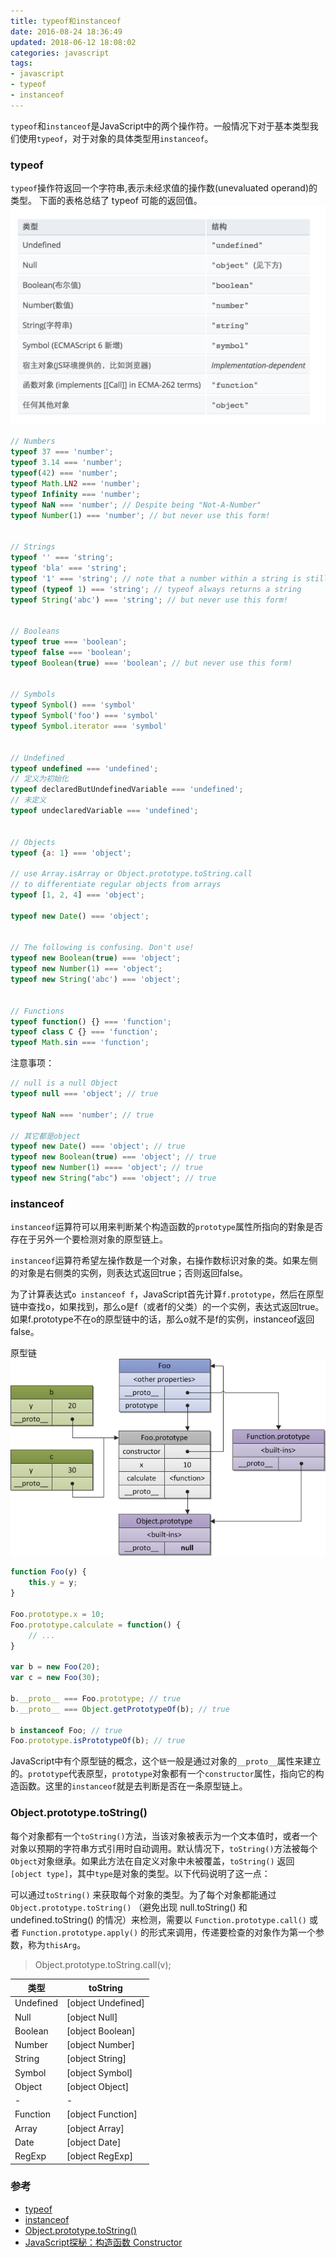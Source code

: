 ```yaml
---
title: typeof和instanceof
date: 2016-08-24 18:36:49
updated: 2018-06-12 18:08:02
categories: javascript
tags: 
- javascript
- typeof
- instanceof
---
```

`typeof`和`instanceof`是JavaScript中的两个操作符。一般情况下对于基本类型我们使用`typeof`，对于对象的具体类型用`instanceof`。

### typeof
`typeof`操作符返回一个字符串,表示未经求值的操作数(unevaluated operand)的类型。
下面的表格总结了 typeof 可能的返回值。
![](/images/QQ20160824-0@2x.jpg)
```javascript
// Numbers
typeof 37 === 'number';
typeof 3.14 === 'number';
typeof(42) === 'number';
typeof Math.LN2 === 'number';
typeof Infinity === 'number';
typeof NaN === 'number'; // Despite being "Not-A-Number"
typeof Number(1) === 'number'; // but never use this form!


// Strings
typeof '' === 'string';
typeof 'bla' === 'string';
typeof '1' === 'string'; // note that a number within a string is still typeof string
typeof (typeof 1) === 'string'; // typeof always returns a string
typeof String('abc') === 'string'; // but never use this form!


// Booleans
typeof true === 'boolean';
typeof false === 'boolean';
typeof Boolean(true) === 'boolean'; // but never use this form!


// Symbols
typeof Symbol() === 'symbol'
typeof Symbol('foo') === 'symbol'
typeof Symbol.iterator === 'symbol'


// Undefined
typeof undefined === 'undefined';
// 定义为初始化
typeof declaredButUndefinedVariable === 'undefined';
// 未定义
typeof undeclaredVariable === 'undefined';


// Objects
typeof {a: 1} === 'object';

// use Array.isArray or Object.prototype.toString.call
// to differentiate regular objects from arrays
typeof [1, 2, 4] === 'object';

typeof new Date() === 'object';


// The following is confusing. Don't use!
typeof new Boolean(true) === 'object';
typeof new Number(1) === 'object';
typeof new String('abc') === 'object';


// Functions
typeof function() {} === 'function';
typeof class C {} === 'function';
typeof Math.sin === 'function';
```

注意事项：
```javascript
// null is a null Object
typeof null === 'object'; // true

typeof NaN === 'number'; // true

// 其它都是object
typeof new Date() === 'object'; // true
typeof new Boolean(true) === 'object'; // true
typeof new Number(1) ==== 'object'; // true
typeof new String("abc") === 'object'; // true
```

### instanceof
`instanceof`运算符可以用来判断某个构造函数的`prototype`属性所指向的對象是否存在于另外一个要检测对象的原型链上。

`instanceof`运算符希望左操作数是一个对象，右操作数标识对象的类。如果左侧的对象是右侧类的实例，则表达式返回true；否则返回false。

为了计算表达式`o instanceof f`，JavaScript首先计算`f.prototype`，然后在原型链中查找o，如果找到，那么o是f（或者f的父类）的一个实例，表达式返回true。如果f.prototype不在o的原型链中的话，那么o就不是f的实例，instanceof返回false。

原型链
![](/images/1374057134_4751.png)

``` javascript
function Foo(y) {
    this.y = y;
}

Foo.prototype.x = 10;
Foo.prototype.calculate = function() {
    // ... 
}

var b = new Foo(20);
var c = new Foo(30);

b.__proto__ === Foo.prototype; // true 
b.__proto__ === Object.getPrototypeOf(b); // true 

b instanceof Foo; // true 
Foo.prototype.isPrototypeOf(b); // true 
```

JavaScript中有个原型链的概念，这个`链`一般是通过对象的`__proto__`属性来建立的。`prototype`代表原型，`prototype`对象都有一个`constructor`属性，指向它的构造函数。这里的`instanceof`就是去判断是否在一条原型链上。


### Object.prototype.toString()

每个对象都有一个`toString()`方法，当该对象被表示为一个文本值时，或者一个对象以预期的字符串方式引用时自动调用。默认情况下，`toString()`方法被每个`Object`对象继承。如果此方法在自定义对象中未被覆盖，`toString()` 返回 `[object type]`，其中`type`是对象的类型。以下代码说明了这一点：

可以通过`toString()` 来获取每个对象的类型。为了每个对象都能通过 `Object.prototype.toString()` （避免出现 null.toString() 和 undefined.toString() 的情况）来检测，需要以 `Function.prototype.call()` 或者 `Function.prototype.apply()` 的形式来调用，传递要检查的对象作为第一个参数，称为`thisArg`。

> Object.prototype.toString.call(v);

|   类型    |      toString      |
| --------- | ------------------ |
| Undefined | [object Undefined] |
| Null      | [object Null]      |
| Boolean   | [object Boolean]   |
| Number    | [object Number]    |
| String    | [object String]    |
| Symbol    | [object Symbol]    |
| Object    | [object Object]    |
| -         |        -           |
| Function  | [object Function]  |
| Array     | [object Array]     |
| Date      | [object Date]      |
| RegExp    | [object RegExp]    |

### 参考
- [typeof](https://developer.mozilla.org/zh-CN/docs/Web/JavaScript/Reference/Operators/typeof) 
- [instanceof](https://developer.mozilla.org/zh-CN/docs/Web/JavaScript/Reference/Operators/instanceof) 
- [Object.prototype.toString()](https://developer.mozilla.org/zh-CN/docs/Web/JavaScript/Reference/Global_Objects/Object/toString)
- [JavaScript探秘：构造函数 Constructor](http://www.nowamagic.net/librarys/veda/detail/1642)
